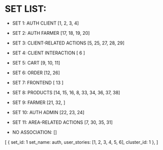 # SET LIST:
- SET 1: AUTH CLIENT [1, 2, 3, 4]

- SET 2: AUTH FARMER [17, 18, 19, 20]

- SET 3: CLIENT-RELATED ACTIONS [5, 25, 27, 28, 29]

- SET 4: CLIENT INTERACTION [ 6 ]

- SET 5: CART [9, 10, 11]

- SET 6: ORDER [12, 26]

- SET 7: FRONTEND [ 13 ]

- SET 8: PRODUCTS [14, 15, 16, 8, 33, 34, 36, 37, 38]

- SET 9: FARMER [21, 32, ]

- SET 10: AUTH ADMIN [22, 23, 24]

- SET 11: AREA-RELATED ACTIONS [7, 30, 35, 31]

- NO ASSOCIATION: []

[
    {
        set_id: 1
        set_name: auth,
        user_stories: [1, 2, 3, 4, 5, 6],
        cluster_id: 1
    },
]